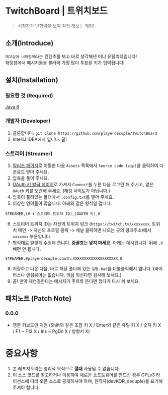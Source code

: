 # TwitchBoard | 트위치보드
> 시청자가 단합력을 보여 직접 해보는 게임!

## 소개(Introduce)
`깨고싶어 너와함께`라는 컨텐츠를 보고 바로 생각해낸 미니 유틸리티입니다!  
채팅창에서 메시지들을 불러와 가장 많이 투표된 키가 입력됩니다!

## 설치(Installation)

### 필요한 것 (Required)
[Java 8](https://java.com/)

### 개발자 (Developer)
1. 클론합니다. ```git clone https://github.com/playerdecuple/TwitchBoard```
2. IntelliJ IDEA에서 엽니다. 끝!

### 스트리머 (Streamer)
1. [릴리즈 페이지](https://github.com/playerdecuple/TwitchBoard/releases/tag/1.0.0)로 이동한 다음 `Assets` 목록에서 `Source code (zip)`을 클릭하여 다운로드 받아 주세요.  
2. 압축을 풀어 주세요.
3. [OAuth 키 발급 페이지](https://twitchapps.com/tmi/)로 가셔서 `Connect`를 누른 다음 로그인 해 주시고, 얻은 `OAuth` 키를 보관해 주세요. (해킹 사이트가 아닙니다.)
4. 압축이 풀려있는 폴더에서 `.config.txt`를 열어 주세요.
5. 이상한 영어들이 많습니다. 아래와 같은 형식일 겁니다.
```
STREAMER,[# + 스트리머 트위치 ID],[OAUTH 키],0
```
6. 스트리머 트위치 ID는 자신의 트위치 링크 (`https://twitch.tv/xxxxxxxx`, 트위치 메인 -> 자신의 프로필 클릭 -> 채널 클릭하면 나오는 곳의 링크주소)에서 `xxxxxxx` 부분입니다.
7. 형식대로 알맞게 수정해 줍니다. **중괄호는 넣지 마세요.** 아래는 예시입니다. 뒤에 `,0` 빼면 안 됩니다.
```
STREAMER,#playerdecuple,oauth:XXXXXXXXXXXXXXXXXXXX,0
```
8. 저장하고 나온 다음, 바로 해당 폴더에 있는 `실행.bat`을 더블클릭해서 엽니다. (바이러스나 랜섬웨어는 없습니다. 의심 되신다면 검사해 보세요.)
9. 끝! 만약 재연결한다는 메시지가 주르륵 뜬다면 껐다가 다시 켜 보세요.

## 패치노트 (Patch Note)
### 0.0.0
* 영문 키보드만 지원 (Shift와 같은 조합 키 X / Enter와 같은 유틸 키 X / 숫자 키 X / F1 ~ F12 X / Ins ~ PgDn X / 방향키 X)

# 중요사항
1. 본 레포지토리는 영리적 목적으로 **절대** 사용될 수 없습니다.
2. 이 소스 코드를 참고하거나 이용하여 새로운 소프트웨어를 만드신 경우 GPLv3 라이선스에 따라 오픈 소스로 공개하셔야 하며, 원작자(devKOR_decuple)를 표기해 주셔야 합니다.
